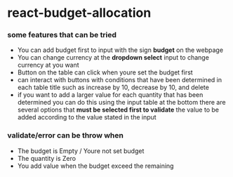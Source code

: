 # react-budget-allocation

### some features that can be tried

* You can add budget first to input with the sign **budget** on the webpage
* You can change currency at the **dropdown select** input to change currency at you want
* Button on the table can click when youre set the budget first 
* can interact with buttons with conditions that have been determined in each table title such as increase by 10, decrease by 10, and delete
* if you want to add a larger value for each quantity that has been determined you can do this using the input table at the bottom there are several 
options that **must be selected first to validate** the value to be added according to the value stated in the input

### validate/error can be throw when

* The budget is Empty / Youre not set budget 
* The quantity is Zero 
* You add value when the budget exceed the remaining
